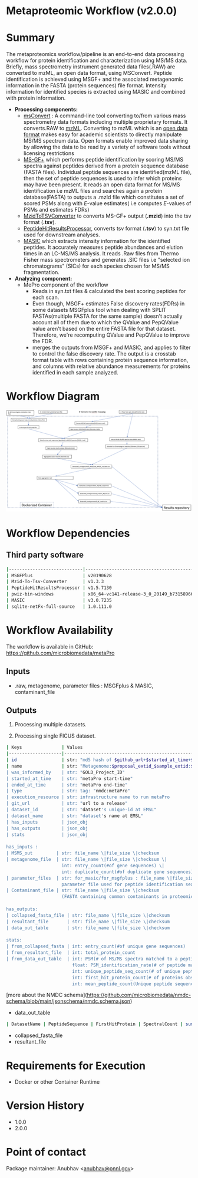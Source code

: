 Metaproteomic Workflow (v2.0.0) 
==============================

# Summary

The metaproteomics workflow/pipeline is an end-to-end data processing
workflow for protein identification and characterization using MS/MS
data. Briefly, mass spectrometry instrument generated data files(.RAW)
are converted to mzML, an open data format, using MSConvert. Peptide
identification is achieved using MSGF+ and the associated metagenomic
information in the FASTA (protein sequences) file format. Intensity
information for identified species is extracted using MASIC and combined
with protein information.

-   **Processing components:**
    -   [msConvert](http://proteowizard.sourceforge.net/tools/msconvert.html)
        : A command-line tool converting to/from various mass
        spectrometry data formats including multiple proprietary
        formats. It converts.RAW to [mzML](http://www.psidev.info/mzML).
        Converting to mzML which is an [open data
        format](https://www.ncbi.nlm.nih.gov/pmc/articles/PMC3518119/)
        makes easy for academic scientists to directly manipulate MS/MS
        spectrum data. Open formats enable improved data sharing by
        allowing the data to be read by a variety of software tools
        without licensing restrictions
    -   [MS-GF+](https://www.nature.com/articles/ncomms6277) which
        performs peptide identification by scoring MS/MS spectra against
        peptides derived from a protein sequence database (FASTA files).
        Individual peptide sequences are identified(mzML file), then the
        set of peptide sequences is used to infer which proteins may
        have been present. It reads an open data format for MS/MS
        identification i.e mzML files and searches again a protein
        database(FASTA) to outputs a .mzId file which constitutes a set
        of scored PSMs along with *E*-value estimates( i.e computes
        *E*-values of PSMs and estimates FDRs)
    -   [MzidToTSVConverter](https://msgfplus.github.io/msgfplus/MzidToTsv.html)
        to converts MS-GF+ output (**.mzid**) into the tsv format
        (**.tsv**).
    -   [PeptideHitResultsProcessor](https://omics.pnl.gov/software/peptide-hit-results-processor),
        converts tsv format (**.tsv**) to syn.txt file used for
        downstream analyses.
    -   [MASIC](https://www.ncbi.nlm.nih.gov/pmc/articles/PMC2487672/)
        which extracts intensity information for the identified
        peptides. It accurately measures peptide abundances and elution
        times in an LC-MS/MS analysis. It reads .Raw files from Thermo
        Fisher mass spectrometers and generates .SIC files i.e "selected
        ion chromatograms" (SICs) for each species chosen for MS/MS
        fragmentation.
-   **Analyzing component:**
    -   MePro component of the workflow
        -   Reads in syn.txt files & calculated the best scoring
            peptides for each scan.
        -   Even though, MSGF+ estimates False discovery rates(FDRs) in
            some datasets MSGFplus tool when dealing with SPLIT
            FASTAs(multiple FASTA for the same sample) doesn't actually
            account all of them due to which the QValue and PepQValue
            value aren't based on the entire FASTA file for that
            dataset. Therefore, we're recomputing QValue and PepQValue
            to improve the FDR.
        -   merges the outputs from MSGF+ and MASIC, and applies to
            filter to control the false discovery rate. The output is a
            crosstab format table with rows containing protein sequence
            information, and columns with relative abundance
            measurements for proteins identified in each sample
            analyzed.

# Workflow Diagram

![image](../../_static/images/7_Metaproteomics_detailed_workflow_diagram.png)

# Workflow Dependencies

## Third party software

``` bash
|----------------------------|------------------------------------------|
| MSGFPlus                   | v20190628                                |
| Mzid-To-Tsv-Converter      | v1.3.3                                   |
| PeptideHitResultsProcessor | v1.5.7130                                |
| pwiz-bin-windows           | x86_64-vc141-release-3_0_20149_b73158966 |
| MASIC                      | v3.0.7235                                |
| sqlite-netFx-full-source   | 1.0.111.0                                |
```

# Workflow Availability

The workflow is available in GitHub:
<https://github.com/microbiomedata/metaPro>

## Inputs

-  .raw, metagenome, parameter files : MSGFplus & MASIC, contaminant_file

## Outputs

1.  Processing multiple datasets.

2.  Processing single FICUS dataset.

``` bash
| Keys               | Values                                                                   |
|--------------------|--------------------------------------------------------------------------|
| id                 | str: "md5 hash of $github_url+$started_at_time+$ended_at_time"           |
| name               | str: "Metagenome:$proposal_extid_$sample_extid:$sequencing_project_extid |
| was_informed_by    | str: "GOLD_Project_ID"                                                   |
| started_at_time    | str: "metaPro start-time"                                                |
| ended_at_time      | str: "metaPro end-time"                                                  |
| type               | str: tag: "nmdc:metaPro"                                                 |
| execution_resource | str: infrastructure name to run metaPro                                  |
| git_url            | str: "url to a release"                                                  |
| dataset_id         | str: "dataset's unique-id at EMSL"                                       |
| dataset_name       | str: "dataset's name at EMSL"                                            |
| has_inputs         | json_obj                                                                 |
| has_outputs        | json_obj                                                                 |
| stats              | json_obj                                                                 |

has_inputs :
| MSMS_out         | str: file_name \|file_size \|checksum                                                                                     |
| metagenome_file  | str: file_name \|file_size \|checksum \|
                     int: entry_count(#of gene sequences) \|
                     int: duplicate_count(#of duplicate gene sequences) |
| parameter_files  | str: for_masic/for_msgfplus : file_name \|file_size \|checksum
                     parameter file used for peptide identification search
| Contaminant_file | str: file_name \|file_size \|checksum
                     (FASTA containing common contaminants in proteomics)

has_outputs:
| collapsed_fasta_file | str: file_name \|file_size \|checksum                                           |
| resultant_file       | str: file_name \|file_size \|checksum                                           |
| data_out_table       | str: file_name \|file_size \|checksum                                           |

stats:
| from_collapsed_fasta | int: entry_count(#of unique gene sequences)                                                                                                                                                                                                                                                                                                                                                                                                                                                                  |
| from_resultant_file  | int: total_protein_count                                                                                                                                                                                                                                                                                                                                                                                                                                                                                          |
| from_data_out_table  | int: PSM(# of MS/MS spectra matched to a peptide sequence at 5% false discovery rate (FDR)
                         float: PSM_identification_rate(# of peptide matching MS/MS spectra divided by total spectra searched (5% FDR)
                         int: unique_peptide_seq_count(# of unique peptide sequences observed in pipeline analysis 5% FDR)
                         int: first_hit_protein_count(# of proteins observed assuming single peptide-to-protein relationships)
                         int: mean_peptide_count(Unique peptide sequences matching to each identified protein.)
```

\[more about the NMDC
schema\](<https://github.com/microbiomedata/nmdc-schema/blob/main/jsonschema/nmdc.schema.json>)

-   data_out_table

``` bash
| DatasetName | PeptideSequence | FirstHitProtein | SpectralCount | sum(MasicAbundance) | GeneCount | FullGeneList | FirstHitDescription | DescriptionList | min(Qvalue) |
```

-   collapsed_fasta_file
-   resultant_file

# Requirements for Execution

-   Docker or other Container Runtime

# Version History

-   1.0.0
-   2.0.0

# Point of contact

Package maintainer: Anubhav \<<anubhav@pnnl.gov>\>
